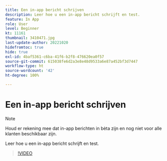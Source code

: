 ```yaml
---
title: Een in-app bericht schrijven
description: Leer hoe u een in-app bericht schrijft en test.
feature: In App
role: User
level: Beginner
kt: 11161
thumbnail: 3410471.jpg
last-update-author: 20221020
hidefromtoc: true
hide: true
exl-id: 4baf5361-c6ba-41f6-b2f8-476620ea0f57
source-git-commit: 615038fe6d2a3e8e48d9533a6e87a452bf3d7447
workflow-type: ht
source-wordcount: '42'
ht-degree: 100%

---
```


# Een in-app bericht schrijven

>[!NOTE]
> 
> Houd er rekening mee dat in-app berichten in bèta zijn en nog niet voor alle klanten beschikbaar zijn.

Leer hoe u een in-app bericht schrijft en test.

>[!VIDEO](https://video.tv.adobe.com/v/3410471?quality=12&learn=on)
